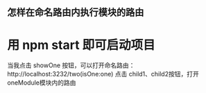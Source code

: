 ## 怎样在命名路由内执行模块的路由
# 用 npm start 即可启动项目

当我点击 showOne 按钮，可以打开命名路由：http://localhost:3232/two(isOne:one)
点击 child1、child2按钮，打开oneModule模块内的路由